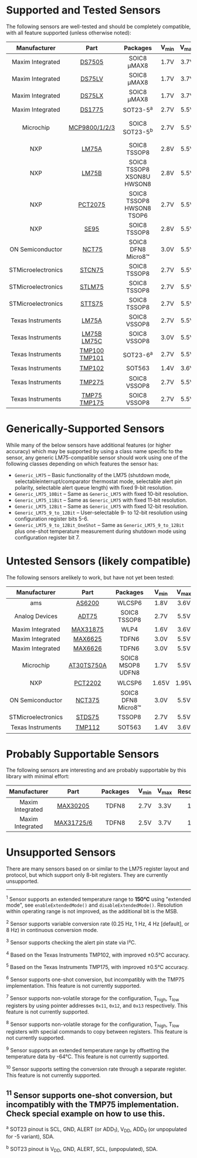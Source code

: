 # Supported and Tested Sensors #

The following sensors are well-tested and should be completely compatible, with all feature supported (unless otherwise noted):

 Manufacturer | Part | &nbsp;&nbsp;Packages&nbsp;&nbsp; | V<sub>min</sub> | V<sub>max</sub> | Resolution | Acc. |OS | Class(es) | &nbsp;
:---:|:---:|:---:|:---:|:---:|:---:|:---:|:---:|:---:|:---:
Maxim Integrated | [DS7505](https://datasheets.maximintegrated.com/en/ds/DS7505.pdf) | SOIC8<br>µMAX8 | 1.7V | 3.7V | 9-12b | ±0.5°C | | `Maxim_DS7505` |
Maxim Integrated | [DS75LV](https://datasheets.maximintegrated.com/en/ds/DS75LV.pdf) | SOIC8<br>µMAX8 | 1.7V | 3.7V | 9-12b | ±2°C | | `Maxim_DS75LV` |
Maxim Integrated | [DS75LX](https://datasheets.maximintegrated.com/en/ds/DS75LX.pdf) | SOIC8<br>µMAX8 | 1.7V | 3.7V | 9-12b | ±2°C | | `Maxim_DS75LX` |
Maxim&nbsp;Integrated | [DS1775](https://datasheets.maximintegrated.com/en/ds/DS1775-DS1775R.pdf) | SOT23-5<sup>a</sup> | 2.7V | 5.5V | 9-12b | ±2°C | | `Maxim_DS1775`
Microchip | [MCP9800/1/2/3](http://ww1.microchip.com/downloads/en/DeviceDoc/21909d.pdf) | SOIC8<br>SOT23-5<sup>b</sup> | 2.7V | 5.5V | 9-12b | ±1°C | ✓ | `Microchip_MCP9800`<br>`Microchip_MCP9801`<br>`Microchip_MCP9802`<br>`Microchip_MCP9803` |
NXP | [LM75A](https://www.nxp.com/docs/en/data-sheet/LM75A.pdf) | SOIC8<br>TSSOP8 | 2.8V | 5.5V | 11b | ±2°C | | `NXP_LM75A` |
NXP | [LM75B](https://www.nxp.com/docs/en/data-sheet/LM75B.pdf) | SOIC8<br>TSSOP8<br>XSON8U<br>HWSON8 | 2.8V | 5.5V | 11b | ±2°C | | `NXP_LM75B` |
NXP | [PCT2075](https://www.nxp.com/docs/en/data-sheet/PCT2075.pdf) | SOIC8<br>TSSOP8<br>HWSON8<br>TSOP6 | 2.7V | 5.5V | 11b | ±1°C | | `NXP_PCT2075` | <sup>10</sup>
NXP | [SE95](https://www.nxp.com/docs/en/data-sheet/SE95.pdf) | SOIC8<br>TSSOP8 | 2.8V | 5.5V | 13b | ±1°C | | `NXP_SE95` |
ON Semiconductor | [NCT75](https://www.onsemi.com/pub/Collateral/NCT75-D.PDF) | SOIC8<br>DFN8<br>Micro8™ | 3.0V | 5.5V | 12b | ±1°C | <sup>11</sup> | `ON_NCT75`<br>`ON_NCT_OS`|
STMicroelectronics | [STCN75](http://www.st.com/content/st_com/en/products/mems-and-sensors/temperature-sensors/stcn75.html) | SOIC8<br>TSSOP8 | 2.7V | 5.5V | 9b | ±0.5°C | | `Generic_LM75` |
STMicroelectronics | [STLM75](http://www.st.com/content/ccc/resource/technical/document/datasheet/22/c6/56/13/dd/59/4b/43/CD00153511.pdf/files/CD00153511.pdf/jcr:content/translations/en.CD00153511.pdf) | SOIC8<br>TSSOP8 | 2.7V | 5.5V | 9b | ±2°C | | `ST_STLM75` |
STMicroelectronics | [STTS75](http://www.st.com/content/st_com/en/products/mems-and-sensors/temperature-sensors/stts75.html) | SOIC8<br>TSSOP8 | 2.7V | 5.5V | 9-12b | ±0.5°C | ✓ | `ST_STTS75` |
Texas&nbsp;Instruments | [LM75A](http://www.ti.com/lit/ds/symlink/lm75a.pdf) | SOIC8<br>VSSOP8 | 2.7V | 5.5V | 9b | ±2°C | | `TI_LM75A` |
Texas&nbsp;Instruments | [LM75B<br>LM75C](http://www.ti.com/lit/ds/symlink/lm75b.pdf) | SOIC8<br>VSSOP8 | 3.0V | 5.5V | 9b | ±2°C | | `TI_LM75B`<br>`TI_LM75C` |
Texas&nbsp;Instruments | [TMP100<br>TMP101](http://www.ti.com/lit/ds/symlink/tmp100.pdf) | SOT23-6<sup>a</sup> | 2.7V | 5.5V | 9-12b | ±1°C | ✓ | `TI_TMP100`<br>`TI_TMP101` |
Texas&nbsp;Instruments | [TMP102](http://www.ti.com/lit/ds/symlink/tmp102.pdf) | SOT563 | 1.4V | 3.6V | 9-13b <sup>1</sup> | ±1°C | ✓ | `TI_TMP102` | <sup>2</sup>&nbsp;<sup>3</sup>
Texas&nbsp;Instruments | [TMP275](http://www.ti.com/lit/ds/symlink/tmp275.pdf) | SOIC8<br>VSSOP8 | 2.7V | 5.5V | 9-12b | ±0.5°C | ✓ | `TI_TMP275` | <sup>5</sup>
Texas&nbsp;Instruments | [TMP75<br>TMP175](http://www.ti.com/lit/ds/symlink/tmp175.pdf) | SOIC8<br>VSSOP8 | 2.7V | 5.5V | 9-12b | ±1°C | ✓ | `TI_TMP75`<br>`TI_TMP175` |

# Generically-Supported Sensors #

While many of the below sensors have additional features (or higher accuracy) which may be supported by using a class name specific to the sensor, any generic LM75-compatible sensor should work using one of the following classes depending on which features the sensor has:

* `Generic_LM75` – Basic functionality of the LM75 (shutdown mode, selectableinterrupt/comparator thermostat mode, selectable alert pin polarity, selectable alert queue length) with fixed 9-bit resolution.
* `Generic_LM75_10Bit` – Same as `Generic_LM75` with fixed 10-bit resolution.
* `Generic_LM75_11Bit` – Same as `Generic_LM75` with fixed 11-bit resolution.
* `Generic_LM75_12Bit` – Same as `Generic_LM75` with fixed 12-bit resolution.
* `Generic_LM75_9_to_12Bit` – User-selectable 9- to 12-bit resolution using configuration register bits 5-6.
* `Generic_LM75_9_to_12Bit_OneShot` – Same as `Generic_LM75_9_to_12Bit` plus one-shot temperature measurement during shutdown mode using configuration register bit 7.

# Untested Sensors (likely compatible) #

The following sensors arelikely to work, but have not yet been tested:

 Manufacturer | Part | &nbsp;&nbsp;Packages&nbsp;&nbsp; | V<sub>min</sub> | V<sub>max</sub> | Resolution | Acc. | <abbr title="Supports one-shot mode">OS</abbr> | Likely Best Class | &nbsp;
:---:|:---:|:---:|:---:|:---:|:---:|:---:|:---:|:---:|:---:
ams | [AS6200](http://ams.com/eng/Products/Environmental-Sensors/Temperature-Sensors/AS6200) | WLCSP6 | 1.8V | 3.6V | 12b | ±0.4°C | <sup>6</sup> | `Generic_LM75_12Bit` |
Analog Devices | [ADT75](http://www.analog.com/media/en/technical-documentation/data-sheets/ADT75.pdf) | SOIC8<br>TSSOP8 | 2.7V | 5.5V | 12b | ±1°C | <sup>6</sup> | `Generic_LM75_12Bit` |
Maxim Integrated | [MAX31875](https://datasheets.maximintegrated.com/en/ds/MAX31875.pdf) | WLP4 | 1.6V | 3.6V | 8/9/10/12b | ±2°C | <sup>6</sup> | `Generic_LM75_10Bit` | <sup>1</sup>
Maxim Integrated | [MAX6625](https://datasheets.maximintegrated.com/en/ds/MAX6625-MAX6626.pdf) | TDFN6 | 3.0V | 5.5V | 9b | ±1°C | | `Generic_LM75` |
Maxim Integrated | [MAX6626](https://datasheets.maximintegrated.com/en/ds/MAX6625-MAX6626.pdf) | TDFN6 | 3.0V | 5.5V | 12b | ±1°C | | `Generic_LM75_12Bit` |
Microchip | [AT30TS750A](http://ww1.microchip.com/downloads/en/DeviceDoc/Atmel-8855-DTS-AT30TS750A-Datasheet.pdf) | SOIC8<br>MSOP8<br>UDFN8 | 1.7V | 5.5V | 9-12b | ±0.5°C | ✓ | `Microchip_AT30TS750A` | <sup>7</sup>
NXP | [PCT2202](https://www.nxp.com/docs/en/data-sheet/PCT2202.pdf) | WLCSP6 | 1.65V | 1.95V | 12-13b <sup>1</sup> | ±0.5°C | | `Generic_LM75_12Bit` |
ON Semiconductor | [NCT375](http://www.onsemi.com/pub/Collateral/NCT375-D.PDF) | SOIC8<br>DFN8<br>Micro8™ | 3.0V | 5.5V | 12b | ±1°C | <sup>11</sup> | `Generic_LM75_12Bit`<br>`ON_NCT_OS` |
STMicroelectronics | [STDS75](http://www.st.com/content/st_com/en/products/mems-and-sensors/temperature-sensors/stds75.html) | TSSOP8 | 2.7V | 5.5V | 9-12b | ±0.5°C | | `Generic_LM75_9_to_12Bit` |
Texas&nbsp;Instruments | [TMP112](http://www.ti.com/lit/ds/symlink/tmp112.pdf) | SOT563 | 1.4V | 3.6V | 9-13b <sup>1</sup> | ±0.5°C | ✓ | `TI_TMP112` | <sup>2</sup>&nbsp;<sup>3</sup>&nbsp;<sup>4</sup>

# Probably Supportable Sensors #

The following sensors are interesting and are probably supportable by this library with minimal effort:

Manufacturer | Part | &nbsp;&nbsp;Packages&nbsp;&nbsp; | V<sub>min</sub> | V<sub>max</sub> | Resolution | Acc. | <abbr title="Supports one-shot mode">OS</abbr> | &nbsp;
:---:|:---:|:---:|:---:|:---:|:---:|:---:|:---:|:---:
Maxim Integrated | [MAX30205](https://datasheets.maximintegrated.com/en/ds/MAX30205.pdf) | TDFN8 | 2.7V | 3.3V | 16b | ±0.1°C | ✓ | <sup>9</sup>
Maxim Integrated | [MAX31725/6](https://datasheets.maximintegrated.com/en/ds/MAX31725-MAX31726.pdf) | TDFN8 | 2.5V | 3.7V | 16b | ±0.5°C | ✓ | <sup>8</sup>&nbsp;<sup>9</sup>

# Unsupported Sensors #

There are many sensors based on or similar to the LM75 register layout and protocol, but which support only 8-bit registers. They are currently unsupported.

---

<sup>1</sup> Sensor supports an extended temperature range to **150°C** using "extended mode", see `enableExtendedMode()` and `disableExtendedMode()`. Resolution within operating range is not improved, as the additional bit is the MSB.

<sup>2</sup> Sensor supports variable conversion rate (0.25 Hz, 1 Hz, 4 Hz [default], or 8 Hz) in continuous conversion mode.

<sup>3</sup> Sensor supports checking the alert pin state via I²C.

<sup>4</sup> Based on the Texas Instruments TMP102, with improved ±0.5°C accuracy.

<sup>5</sup> Based on the Texas Instruments TMP175, with improved ±0.5°C accuracy.

<sup>6</sup> Sensor supports one-shot conversion, but incompatibly with the TMP75 implementation. This feature is not currently supported.

<sup>7</sup> Sensor supports non-volatile storage for the configuration, T<sub>high</sub>, T<sub>low</sub> registers by using pointer addresses `0x11`, `0x12`, and `0x13` respectively. This feature is not currently supported.

<sup>8</sup> Sensor supports non-volatile storage for the configuration, T<sub>high</sub>, T<sub>low</sub> registers with special commands to copy between registers. This feature is not currently supported.

<sup>9</sup> Sensor supports an extended temperature range by offsetting the temperature data by -64°C. This feature is not currently supported.

<sup>10</sup> Sensor supports setting the conversion rate through a separate register. This feature is not currently supported.

<sup>11</sup> Sensor supports one-shot conversion, but incompatibly with the TMP75 implementation. Check special example on how to use this.
---

<sup>a</sup> SOT23 pinout is SCL, GND, ALERT (or ADD<sub>1</sub>), V<sub>DD</sub>, ADD<sub>0</sub> (or unpopulated for -5 variant), SDA.

<sup>b</sup> SOT23 pinout is V<sub>DD</sub>, GND, ALERT, SCL, (unpopulated), SDA.